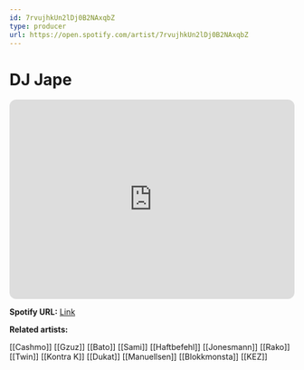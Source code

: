 ```yaml
---
id: 7rvujhkUn2lDj0B2NAxqbZ
type: producer
url: https://open.spotify.com/artist/7rvujhkUn2lDj0B2NAxqbZ
---
```

# DJ Jape

<iframe style="border-radius:12px" src="https://open.spotify.com/embed/artist/7rvujhkUn2lDj0B2NAxqbZ" width="100%" height="352" frameBorder="0" allowfullscreen="" allow="autoplay; clipboard-write; encrypted-media; fullscreen; picture-in-picture" loading="lazy"></iframe>

**Spotify URL:** [Link](https://open.spotify.com/artist/7rvujhkUn2lDj0B2NAxqbZ)

**Related artists:**

[[Cashmo]]
[[Gzuz]]
[[Bato]]
[[Sami]]
[[Haftbefehl]]
[[Jonesmann]]
[[Rako]]
[[Twin]]
[[Kontra K]]
[[Dukat]]
[[Manuellsen]]
[[Blokkmonsta]]
[[KEZ]]
